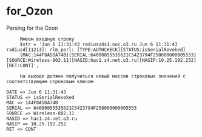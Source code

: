 # for_Ozon
Parsing for the Ozon


		 Имеем входную строку
		 $str = 'Jun 6 11:31:43 radiusz4s1.noc.o3.ru Jun 6 11:31:43 radiusd[11213]: rlm_perl: [TYPE:AUTHCHECK][STATUS:isSerialRevoked]
		 [MAC:144F8A5DA74B][SERIAL:64000055535621C5423794F258000000005553][SOURCE:Wireless-802.11][NASID:hac1.z4.net.o3.ru][NASIP:10.25.192.252][RET:CONT]';

		 На выходе должен получиться новый массив строковых значений с соответствующим строковым ключом
		 
    DATE => Jun 6 11:31:43
    STATUS => isSerialRevoked
    MAC => 144F8A5DA74B
    SERIAL => 64000055535621C5423794F258000000005553
    SOURCE => Wireless-802.11
    NASID => hac1.z4.net.o3.ru
    NASIP => 10.25.192.252
    RET => CONT
